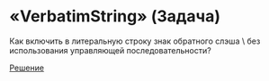 # «VerbatimString» (Задача)
Как включить в литеральную строку знак обратного слэша \ без использования управляющей последовательности?

[Решение](./VerbatimString-A.md)
